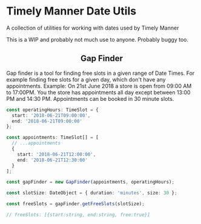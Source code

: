 # Timely Manner Date Utils

A collection of utilities for working with dates used by Timely Manner

This is a WIP and probably not much use to anyone. Probably buggy too.

<h2 align="center">
Gap Finder
</h2>

Gap finder is a tool for finding free slots in a given range of Date Times. For example finding free slots for a given day, which don't have any appointments.
Example: On 21st June 2018 a store is open from 09:00 AM to 17:00PM. You the store has appointments all day except between 13:00 PM and 14:30 PM. Appointments can be booked in 30 minute slots.

```typescript
const operatingHours: TimeSlot = {
  start: '2018-06-21T09:00:00',
  end: '2018-06-21T09:00:00'
};

const appointments: TimeSlot[] = [
  // ...appointments
  {
    start: '2018-06-21T12:00:00',
    end: '2018-06-21T12:30:00'
  }
];

const gapFinder = new GapFinder(appointments, operatingHours);

const slotSize: DateObject = { duration: 'minutes', size: 30 };

const freeSlots = gapFinder.getFreeSlots(slotSize);

// freeSlots: [{start:string, end:string, free:true}]
```
